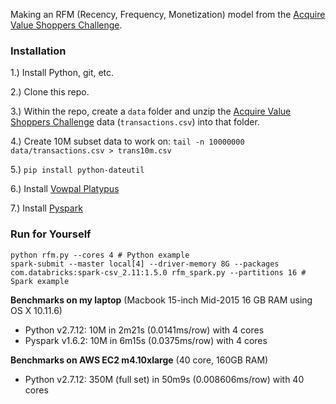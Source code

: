 Making an RFM (Recency, Frequency, Monetization) model from the [Acquire Value Shoppers Challenge](https://www.kaggle.com/c/acquire-valued-shoppers-challenge).


### Installation

1.) Install Python, git, etc.

2.) Clone this repo.

3.) Within the repo, create a `data` folder and unzip the [Acquire Value Shoppers Challenge](https://www.kaggle.com/c/acquire-valued-shoppers-challenge) data (`transactions.csv`) into that folder.

4.) Create 10M subset data to work on: `tail -n 10000000 data/transactions.csv > trans10m.csv`

5.) `pip install python-dateutil`

6.) Install [Vowpal Platypus](https://github.com/peterhurford/vowpal_platypus)

7.) Install [Pyspark](http://spark.apache.org/docs/latest/api/python/pyspark.html)


### Run for Yourself

```
python rfm.py --cores 4 # Python example
spark-submit --master local[4] --driver-memory 8G --packages com.databricks:spark-csv_2.11:1.5.0 rfm_spark.py --partitions 16 # Spark example
```

**Benchmarks on my laptop** (Macbook 15-inch Mid-2015 16 GB RAM using OS X 10.11.6)
* Python v2.7.12: 10M in 2m21s (0.0141ms/row) with 4 cores
* Pyspark v1.6.2: 10M in 6m15s (0.0375ms/row) with 4 cores

**Benchmarks on AWS EC2 m4.10xlarge** (40 core, 160GB RAM)
* Python v2.7.12: 350M (full set) in 50m9s (0.008606ms/row) with 40 cores

